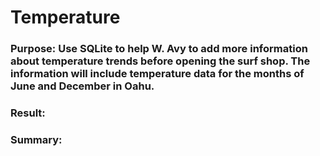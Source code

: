# Temperature
### Purpose: Use SQLite to help W. Avy to add more information about temperature trends before opening the surf shop. The information will include temperature data for the months of June and December in Oahu.

### Result:


### Summary:



